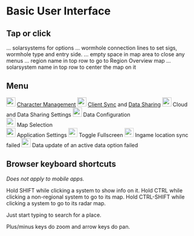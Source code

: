 # Basic User Interface

## Tap or click
... solarsystems for options
... wormhole connection lines to set sigs, wormhole type and entry side.
... empty space in map area to close any menus
... region name in top row to go to Region Overview map
... solarsystem name in top row to center the map on it

## Menu
<img src="https://raw.githubusercontent.com/Risingson/eedocs/master/docs/images/User-100_26_100_off.png" width="24" height="24" > [Character Management](https://eedocs.readthedocs.io/en/latest/sync/character-management/)
<img src="https://raw.githubusercontent.com/Risingson/eedocs/master/docs/images/Marker-100_off.png" width="24" height="24" > [Client Sync](https://eedocs.readthedocs.io/en/latest/sync/client-synchronisation/) and [Data Sharing](https://eedocs.readthedocs.io/en/latest/sharing/data-sharing/)
<img src="https://raw.githubusercontent.com/Risingson/eedocs/master/docs/images/Share-100_off.png" width="24" height="24" > Cloud and Data Sharing Settings
<img src="https://raw.githubusercontent.com/Risingson/eedocs/master/docs/images/Node-100_off.png" width="24" height="24" > Data Configuration<br><img src="https://raw.githubusercontent.com/Risingson/eedocs/master/docs/images/Map-100_off.png" width="24" height="24" style="opacity:0.8;"> Map Selection<br><img src="https://raw.githubusercontent.com/Risingson/eedocs/master/docs/images/Settings-100_off.png" width="24" height="24" > Application Settings
<img src="https://raw.githubusercontent.com/Risingson/eedocs/master/docs/images/Fullscreen-100_off.png" width="24" height="24" style="opacity:0.8;"> Toggle Fullscreen
<img src="https://raw.githubusercontent.com/Risingson/eedocs/master/docs/images/Marker-100_fail.png" width="24" height="24" style="opacity:0.8;"> Ingame location sync failed
<img src="https://raw.githubusercontent.com/Risingson/eedocs/master/docs/images/NodeRed-100_on.png" width="24" height="24" border="0" style="opacity:0.9;"> Data update of an active data option failed

## Browser keyboard shortcuts
*Does not apply to mobile apps.* 

Hold SHIFT while clicking a system to show info on it.
Hold CTRL while clicking a non-regional system to go to its map.
Hold CTRL-SHIFT while clicking a system to go to its radar map.

Just start typing to search for a place.

Plus/minus keys do zoom and arrow keys do pan.



<!--stackedit_data:
eyJoaXN0b3J5IjpbMjM1NDIwNDQ1LC0zMjQ3OTg1NDgsLTI4NT
k4NDA2M119
-->